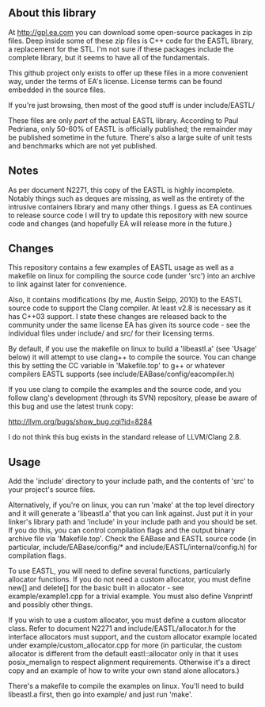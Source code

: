 ## About this library 

At http://gpl.ea.com you can download some open-source packages in zip
files.  Deep inside some of these zip files is C++ code for the EASTL
library, a replacement for the STL. I'm not sure if these packages
include the complete library, but it seems to have all of the
fundamentals.

This github project only exists to offer up these files in a more
convenient way, under the terms of EA's license. License terms can be
found embedded in the source files.

If you're just browsing, then most of the good stuff is under
include/EASTL/

These files are only *part* of the actual EASTL library. According to Paul
Pedriana, only 50-60% of EASTL is officially published; the remainder may be
published sometime in the future. There's also a large suite of unit tests and
benchmarks which are not yet published.

## Notes 

As per document N2271, this copy of the EASTL is highly
incomplete. Notably things such as deques are missing, as well as the
entirety of the intrusive containers library and many other things. I
guess as EA continues to release source code I will try to update this
repository with new source code and changes (and hopefully EA will
release more in the future.)

## Changes 

This repository contains a few examples of EASTL usage as well as a
makefile on linux for compiling the source code (under 'src') into an
archive to link against later for convenience.

Also, it contains modifications (by me, Austin Seipp, 2010) to the
EASTL source code to support the Clang compiler. At least v2.8 is
necessary as it has C++03 support. I state these changes are released
back to the community under the same license EA has given its source
code - see the individual files under include/ and src/ for their
licensing terms.

By default, if you use the makefile on linux to build a 'libeastl.a'
(see 'Usage' below) it will attempt to use clang++ to compile the
source. You can change this by setting the CC variable in
'Makefile.top' to g++ or whatever compilers EASTL supports (see
include/EABase/config/eacompiler.h)

If you use clang to compile the examples and the source code, and you
follow clang's development (through its SVN) repository, please be
aware of this bug and use the latest trunk copy:

http://llvm.org/bugs/show_bug.cgi?id=8284

I do not think this bug exists in the standard release of LLVM/Clang
2.8.

## Usage 

Add the 'include' directory to your include path, and the contents of
'src' to your project's source files.

Alternatively, if you're on linux, you can run 'make' at the top level
directory and it will generate a 'libeastl.a' that you can link
against. Just put it in your linker's library path and 'include' in
your include path and you should be set.  If you do this, you can
control compilation flags and the output binary archive file via
'Makefile.top'. Check the EABase and EASTL source code (in particular,
include/EABase/config/* and include/EASTL/internal/config.h) for
compilation flags.

To use EASTL, you will need to define several functions, particularly
allocator functions. If you do not need a custom allocator, you must
define new[] and delete[] for the basic built in allocator - see
example/example1.cpp for a trivial example. You must also define
Vsnprintf and possibly other things.

If you wish to use a custom allocator, you must define a custom allocator
class. Refer to document N2271 and include/EASTL/allocator.h for the
interface allocators must support, and the custom allocator example
located under example/custom_allocator.cpp for more (in particular,
the custom allocator is different from the default eastl::allocator
only in that it uses posix_memalign to respect alignment
requirements. Otherwise it's a direct copy and an example of how to
write your own stand alone allocators.)

There's a makefile to compile the examples on linux. You'll need to
build libeastl.a first, then go into example/ and just run 'make'.


